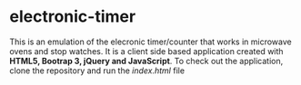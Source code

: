 # electronic-timer
This is an emulation of the elecronic timer/counter that works in microwave ovens and stop watches.
It is a client side based application created with **HTML5, Bootrap 3, jQuery and JavaScript**.
To check out the application, clone the repository and run the *index.html* file
